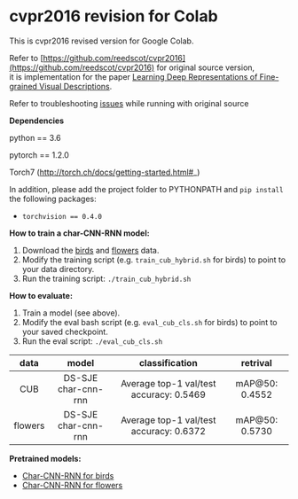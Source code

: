 # cvpr2016 revision for Colab

This is cvpr2016 revised version for Google Colab.

Refer to [https://github.com/reedscot/cvpr2016](https://github.com/reedscot/cvpr2016) for original source version, <br>
it is implementation for the paper [Learning Deep Representations of Fine-grained Visual Descriptions](http://arxiv.org/abs/1605.05395).

Refer to troubleshooting [issues](https://github.com/rightlit/cvpr2016-rev/issues) while running with original source 

**Dependencies**

python == 3.6

pytorch == 1.2.0

Torch7 (http://torch.ch/docs/getting-started.html#_)

In addition, please add the project folder to PYTHONPATH and `pip install` the following packages:
- `torchvision == 0.4.0` 

**How to train a char-CNN-RNN model:**

1. Download the [birds](https://drive.google.com/open?id=0B0ywwgffWnLLZW9uVHNjb2JmNlE)
 and [flowers](https://drive.google.com/open?id=0B0ywwgffWnLLcms2WWJQRFNSWXM) data.
2. Modify the training script (e.g. `train_cub_hybrid.sh` for birds) to point to your data directory.
3. Run the training script: `./train_cub_hybrid.sh`

**How to evaluate:**

1. Train a model (see above).
2. Modify the eval bash script (e.g. `eval_cub_cls.sh` for birds) to point to your saved checkpoint.
3. Run the eval script: `./eval_cub_cls.sh`

 data             | model             | classification             |  retrival
:-------------------------:|:-------------------------:|:-------------------------:|:-------------------------:
CUB  |  DS-SJE char-cnn-rnn | Average top-1 val/test accuracy: 0.5469 | mAP@50: 0.4552
flowers  |  DS-SJE char-cnn-rnn | Average top-1 val/test accuracy: 0.6372 | mAP@50: 0.5730


**Pretrained models:**

* [Char-CNN-RNN for birds](https://drive.google.com/open?id=0B0ywwgffWnLLYUNVWVV5Sm1xcWc)
* [Char-CNN-RNN for flowers](https://drive.google.com/open?id=0B0ywwgffWnLLV205RXF4Y2hFY1E)


